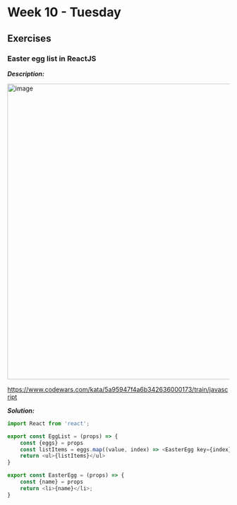 # Week 10 - Tuesday


## Exercises

### Easter egg list in ReactJS

***Description:***

<img width="670" alt="image" src="https://user-images.githubusercontent.com/86013814/173959054-673f0e0c-c1fd-43d6-b76d-26315b93e296.png">

https://www.codewars.com/kata/5a95947f4a6b342636000173/train/javascript

***Solution:***

```javascript
import React from 'react';

export const EggList = (props) => {
    const {eggs} = props
    const listItems = eggs.map((value, index) => <EasterEgg key={index} name={value}/>)
    return <ul>{listItems}</ul>
}

export const EasterEgg = (props) => {
    const {name} = props
    return <li>{name}</li>;
}
```

